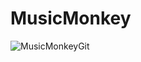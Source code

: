 # MusicMonkey
![MusicMonkeyGit](https://user-images.githubusercontent.com/101748682/189550761-279af415-57d1-4faa-b8c6-3203d7ad4e31.png)
